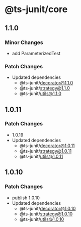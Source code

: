 # @ts-junit/core

## 1.1.0

### Minor Changes

- add ParameterizedTest

### Patch Changes

- Updated dependencies
  - @ts-junit/decorator@1.1.0
  - @ts-junit/strategy@1.1.0
  - @ts-junit/utils@1.1.0

## 1.0.11

### Patch Changes

- 1.0.19
- Updated dependencies
  - @ts-junit/decorator@1.0.11
  - @ts-junit/strategy@1.0.11
  - @ts-junit/utils@1.0.11

## 1.0.10

### Patch Changes

- publish 1.0.10
- Updated dependencies
  - @ts-junit/decorator@1.0.10
  - @ts-junit/strategy@1.0.10
  - @ts-junit/utils@1.0.10
